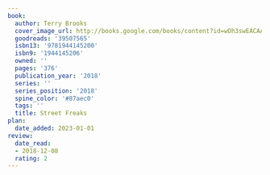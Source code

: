 ```yaml
---
book:
  author: Terry Brooks
  cover_image_url: http://books.google.com/books/content?id=wOh3swEACAAJ&printsec=frontcover&img=1&zoom=1&source=gbs_api
  goodreads: '39507565'
  isbn13: '9781944145200'
  isbn9: '1944145206'
  owned: ''
  pages: '376'
  publication_year: '2018'
  series: ''
  series_position: '2018'
  spine_color: '#87aec0'
  tags: ''
  title: Street Freaks
plan:
  date_added: 2023-01-01
review:
  date_read:
  - 2018-12-08
  rating: 2
---
```


